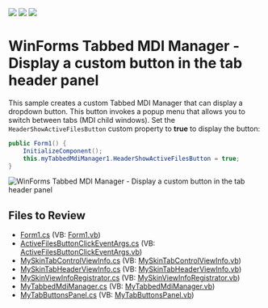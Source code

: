 <!-- default badges list -->
![](https://img.shields.io/endpoint?url=https://codecentral.devexpress.com/api/v1/VersionRange/128615905/13.1.4%2B)
[![](https://img.shields.io/badge/Open_in_DevExpress_Support_Center-FF7200?style=flat-square&logo=DevExpress&logoColor=white)](https://supportcenter.devexpress.com/ticket/details/E2797)
[![](https://img.shields.io/badge/📖_How_to_use_DevExpress_Examples-e9f6fc?style=flat-square)](https://docs.devexpress.com/GeneralInformation/403183)
<!-- default badges end -->

# WinForms Tabbed MDI Manager - Display a custom button in the tab header panel

This sample creates a custom Tabbed MDI Manager that can display a dropdown button. This button invokes a popup menu that allows you to switch between tabs (MDI child windows). Set the `HeaderShowActiveFilesButton` custom property to **true** to display the button:

```csharp
public Form1() {
    InitializeComponent();
    this.myTabbedMdiManager1.HeaderShowActiveFilesButton = true;
}
```

![WinForms Tabbed MDI Manager - Display a custom button in the tab header panel](https://raw.githubusercontent.com/DevExpress-Examples/how-to-add-a-button-showing-mdi-child-windows-list-to-the-xtratabbedmdimanagers-header-e2797/13.1.4%2B/media/winforms-mdi-tabbed-ui.png)


## Files to Review

* [Form1.cs](./CS/WindowsFormsApplication32/Form1.cs) (VB: [Form1.vb](./VB/WindowsFormsApplication32/Form1.vb))
* [ActiveFilesButtonClickEventArgs.cs](./CS/WindowsFormsApplication32/MyTabbedMdiManager/ActiveFilesButtonClickEventArgs.cs) (VB: [ActiveFilesButtonClickEventArgs.vb](./VB/WindowsFormsApplication32/MyTabbedMdiManager/ActiveFilesButtonClickEventArgs.vb))
* [MySkinTabControlViewInfo.cs](./CS/WindowsFormsApplication32/MyTabbedMdiManager/MySkinTabControlViewInfo.cs) (VB: [MySkinTabControlViewInfo.vb](./VB/WindowsFormsApplication32/MyTabbedMdiManager/MySkinTabControlViewInfo.vb))
* [MySkinTabHeaderViewInfo.cs](./CS/WindowsFormsApplication32/MyTabbedMdiManager/MySkinTabHeaderViewInfo.cs) (VB: [MySkinTabHeaderViewInfo.vb](./VB/WindowsFormsApplication32/MyTabbedMdiManager/MySkinTabHeaderViewInfo.vb))
* [MySkinViewInfoRegistrator.cs](./CS/WindowsFormsApplication32/MyTabbedMdiManager/MySkinViewInfoRegistrator.cs) (VB: [MySkinViewInfoRegistrator.vb](./VB/WindowsFormsApplication32/MyTabbedMdiManager/MySkinViewInfoRegistrator.vb))
* [MyTabbedMdiManager.cs](./CS/WindowsFormsApplication32/MyTabbedMdiManager/MyTabbedMdiManager.cs) (VB: [MyTabbedMdiManager.vb](./VB/WindowsFormsApplication32/MyTabbedMdiManager/MyTabbedMdiManager.vb))
* [MyTabButtonsPanel.cs](./CS/WindowsFormsApplication32/MyTabbedMdiManager/MyTabButtonsPanel.cs) (VB: [MyTabButtonsPanel.vb](./VB/WindowsFormsApplication32/MyTabbedMdiManager/MyTabButtonsPanel.vb))
